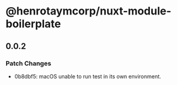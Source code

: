 # @henrotaymcorp/nuxt-module-boilerplate

## 0.0.2

### Patch Changes

- 0b8dbf5: macOS unable to run test in its own environment.
